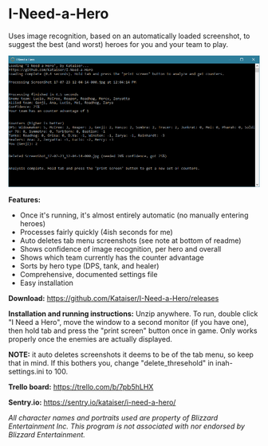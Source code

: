 # I-Need-a-Hero
Uses image recognition, based on an automatically loaded screenshot, to suggest the best (and worst) heroes for you and your team to play.

![Example screenshot](resources/screenshot.png)

**Features:**
- Once it's running, it's almost entirely automatic (no manually entering heroes)
- Processes fairly quickly (4ish seconds for me)
- Auto deletes tab menu screenshots (see note at bottom of readme)
- Shows confidence of image recognition, per hero and overall
- Shows which team currently has the counter advantage
- Sorts by hero type (DPS, tank, and healer)
- Comprehensive, documented settings file
- Easy installation

**Download:** https://github.com/Kataiser/I-Need-a-Hero/releases

**Installation and running instructions:**
Unzip anywhere. To run, double click "I Need a Hero", move the window to a second monitor (if you have one), then hold tab and press the "print screen" button once in game. Only works properly once the enemies are actually displayed.

**NOTE:** it auto deletes screenshots it deems to be of the tab menu, so keep that in mind. If this bothers you, change "delete_thresehold" in inah-settings.ini to 100. 

**Trello board:** https://trello.com/b/7pb5hLHX

**Sentry.io:** https://sentry.io/kataiser/i-need-a-hero/

*All character names and portraits used are property of Blizzard Entertainment Inc. This program is not associated with nor endorsed by Blizzard Entertainment.*
